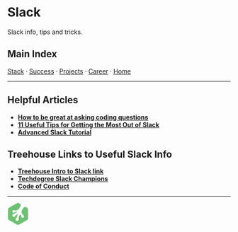 # Slack

Slack info, tips and tricks.

## Main Index

[Stack](stack.md) ·
[Success](success.md) ·
[Projects](projects.md) ·
[Career](career.md) ·
[Home](../README.md)

-------

## Helpful Articles

* **[How to be great at asking coding questions](https://medium.com/@gordon_zhu/how-to-be-great-at-asking-questions-e37be04d0603)**
* **[11 Useful Tips for Getting the Most Out of Slack](https://slackhq.com/11-useful-tips-for-getting-the-most-of-slack-5dfb3d1af77)**
* **[Advanced Slack Tutorial](https://okdork.com/slack-app-19-tips-advanced-tutorial/)**

## Treehouse Links to Useful Slack Info

* **[Treehouse Intro to Slack link](https://teamtreehouse.com/library/introducing-slack-for-the-full-stack-javascript-techdegree-2)**
* **[Techdegree Slack Champions](https://teamtreehouse.com/library/techdegree-slack-champions)**
* **[Code of Conduct](https://teamtreehouse.com/conduct)**

-------

![Treehouse Logo](../repo-imgs/frogprint.png "Team Treehouse")